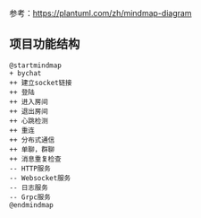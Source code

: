 参考：https://plantuml.com/zh/mindmap-diagram

## 项目功能结构
```puml
@startmindmap
+ bychat
++ 建立socket链接
++ 登陆
++ 进入房间
++ 退出房间
++ 心跳检测
++ 重连
++ 分布式通信
++ 单聊，群聊
++ 消息重复检查
-- HTTP服务
-- Websocket服务
-- 日志服务
-- Grpc服务
@endmindmap
```
